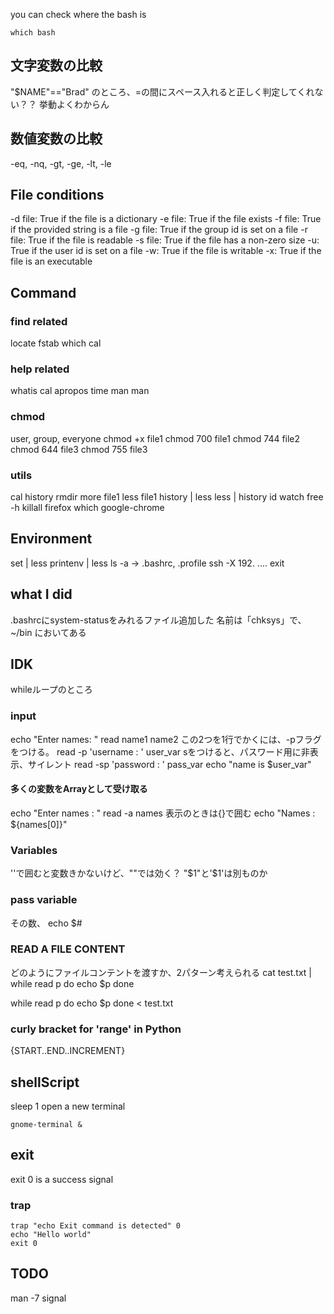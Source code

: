 you can check where the bash is
```
which bash
```

## 文字変数の比較
"$NAME"=="Brad"
のところ、=の間にスペース入れると正しく判定してくれない？？
挙動よくわからん

## 数値変数の比較
-eq, -nq, -gt, -ge, -lt, -le

## File conditions
-d file: True if the file is a dictionary
-e file: True if the file exists
-f file: True if the provided string is a file
-g file: True if the group id is set on a file
-r file: True if the file is readable
-s file: True if the file has a non-zero size
-u: True if the user id is set on a file
-w: True if the file is writable
-x: True if the file is an executable

## Command
### find related
locate fstab
which cal

### help related
whatis cal
apropos time
man man

### chmod
user, group, everyone
chmod +x file1
chmod 700 file1
chmod 744 file2
chmod 644 file3
chmod 755 file3

### utils
cal
history
rmdir
more file1
less file1
history | less
less | history
id
watch free -h
killall firefox
which google-chrome

## Environment
set | less
printenv | less
ls -a
-> .bashrc, .profile
ssh -X 192. ....
exit


## what I did
.bashrcにsystem-statusをみれるファイル追加した
名前は「chksys」で、~/bin においてある

## IDK
whileループのところ

### input
echo "Enter names: "
read name1 name2
この2つを1行でかくには、-pフラグをつける。
read -p 'username : ' user_var
sをつけると、パスワード用に非表示、サイレント
read -sp 'password : ' pass_var
echo "name is $user_var"

#### 多くの変数をArrayとして受け取る
echo "Enter names : "
read -a names
表示のときは{}で囲む
echo "Names : ${names[0]}"


### Variables
''で囲むと変数きかないけど、""では効く？
"\$1"と'\$1'は別ものか

### pass variable
その数、
echo \$#

### READ A FILE CONTENT
どのようにファイルコンテントを渡すか、2パターン考えられる
cat test.txt | while read p
do
    echo $p
done

while read p
do
    echo $p
done < test.txt

### curly bracket for 'range' in Python
{START..END..INCREMENT}


## shellScript
sleep 1
open a new terminal
```
gnome-terminal &
```

## exit
exit 0 is a success signal

### trap
```
trap "echo Exit command is detected" 0
echo "Hello world"
exit 0
```

## TODO
man -7 signal
